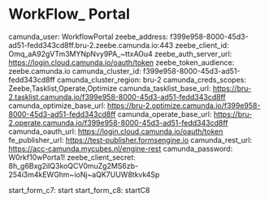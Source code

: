 # WorkFlow_ Portal

camunda_user: WorkflowPortal
zeebe_address: f399e958-8000-45d3-ad51-fedd343cd8ff.bru-2.zeebe.camunda.io:443
zeebe_client_id: Omq_aA92gVTm3MYNpNvy9PA_~ttxAOu4
zeebe_auth_server_url: <https://login.cloud.camunda.io/oauth/token>
zeebe_token_audience: zeebe.camunda.io
camunda_cluster_id: f399e958-8000-45d3-ad51-fedd343cd8ff
camunda_cluster_region: bru-2
camunda_creds_scopes: Zeebe,Tasklist,Operate,Optimize
camunda_tasklist_base_url: <https://bru-2.tasklist.camunda.io/f399e958-8000-45d3-ad51-fedd343cd8ff>
camunda_optimize_base_url: <https://bru-2.optimize.camunda.io/f399e958-8000-45d3-ad51-fedd343cd8ff>
camunda_operate_base_url: <https://bru-2.operate.camunda.io/f399e958-8000-45d3-ad51-fedd343cd8ff>
camunda_oauth_url: <https://login.cloud.camunda.io/oauth/token>
fe_publisher_url: <https://test-publisher.formsengine.io>
camunda_rest_url: <https://acc-camunda.mycubes.nl/engine-rest>
camunda_password: W0rkf10wPorta1!
zeebe_client_secret: 8h_g6Bxg2iIQ3koQCV0muZg2MS6zb-254i3m4kEWGhm~ioNj~aQK7UUW8tkvk4Sp

start_form_c7: start
start_form_c8: startC8
